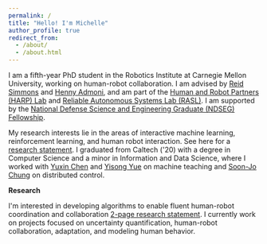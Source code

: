 ```yaml
---
permalink: /
title: "Hello! I'm Michelle"
author_profile: true
redirect_from: 
  - /about/
  - /about.html
---
```


I am a fifth-year PhD student in the Robotics Institute at Carnegie Mellon University, working
on human-robot collaboration. I am advised by
[Reid Simmons](https://www.ri.cmu.edu/ri-faculty/reid-simmons/) and
[Henny Admoni](https://www.ri.cmu.edu/ri-faculty/henny-admoni/),
and am part of the [Human and Robot Partners (HARP) Lab](https://harp.ri.cmu.edu) and
[Reliable Autonomous Systems Lab (RASL)](https://www.ri.cmu.edu/robotics-groups/reliable-autonomous-systems-lab/). I am supported
by the [National Defense Science and Engineering Graduate (NDSEG) Fellowship](https://ndseg.org/).


My research interests lie in the areas of interactive machine learning, reinforcement learning,
and human robot interaction. See here for a [research statement](files/MZ_research_statement_oct24.pdf). I graduated from Caltech ('20) with a degree in Computer Science and a
minor in Information and Data Science, where I worked with [Yuxin Chen](https://yuxinchen.org/) and [Yisong Yue](http://www.yisongyue.com/) on machine teaching and [Soon-Jo Chung](https://www.eas.caltech.edu/people/sjchung) on distributed control.

**Research**

I'm interested in developing algorithms to enable fluent human-robot coordination and collaboration [2-page research statement](files/MZ_research_statement_oct24.pdf). I currently work on projects focused on uncertainty quantification, human-robot collaboration, adaptation, and modeling human behavior.